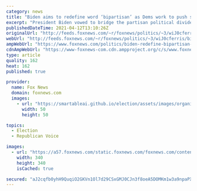 ```yaml
---
category: news
title: "Biden aims to redefine word ‘bipartisan’ as Dems work to push spending bill without any GOP votes"
excerpt: "President Biden vowed to bridge the partisan political divide but, struggling to garner Republican support for major bills, his administration appears to be changing the narrative by redefinining what \"bipartisan\" means."
publishedDateTime: 2021-04-12T13:10:26Z
originalUrl: "http://feeds.foxnews.com/~r/foxnews/politics/~3/wiJ0cferris/biden-redefine-bipartisan-dems-push-spending-bill-without-gop-votes"
webUrl: "http://feeds.foxnews.com/~r/foxnews/politics/~3/wiJ0cferris/biden-redefine-bipartisan-dems-push-spending-bill-without-gop-votes"
ampWebUrl: "https://www.foxnews.com/politics/biden-redefine-bipartisan-dems-push-spending-bill-without-gop-votes.amp"
cdnAmpWebUrl: "https://www-foxnews-com.cdn.ampproject.org/c/s/www.foxnews.com/politics/biden-redefine-bipartisan-dems-push-spending-bill-without-gop-votes.amp"
type: article
quality: 162
heat: 162
published: true

provider:
  name: Fox News
  domain: foxnews.com
  images:
    - url: "https://smartableai.github.io/election/assets/images/organizations/foxnews.com-50x50.jpg"
      width: 50
      height: 50

topics:
  - Election
  - Republican Voice

images:
  - url: "https://a57.foxnews.com/static.foxnews.com/foxnews.com/content/uploads/2021/03/340/340/RonnBlitzerHeadshot.jpg?ve=1&tl=1"
    width: 340
    height: 340
    isCached: true

secured: "aJ2cqfb0yhH9QuqiO2GKVn1Ol7d29CSxGMJ0CJn3f8oeA5DOMKm1w3a9npaPXcj+4O4tHQ8LjQQ1DBf8L4hlHZXEpE93eT5cuX+60Ldkamvaz2Wj24WiuxOxIV5/4OwM5OoRK8IiwojAlOEPUI7qtQWmO8gfOFLLFfYcyvXt0lD1ByHM+weg3wr5tfq0IEMRFUQ8AIspcDBMLdKdC7Fc8WNx1k6id+Ez316VnH3y6ug0oNabF0go45PLbkPjwg3rSZ/Zppo3SR75Jw6a55FErvaM3NxB/anhbyYAZBFz/s4b4R4zVDEc6qOv3gLTnwUS4yYVS5yfbw7joNV5GnIWn6hNNp4zp3kaqKbxbrI1rX0=;QrzC2C6iVbU1JJzG1pi17w=="
---
```


